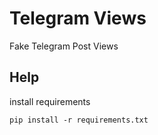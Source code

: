 # Telegram Views
Fake Telegram Post Views

## Help

install requirements
```
pip install -r requirements.txt
```
